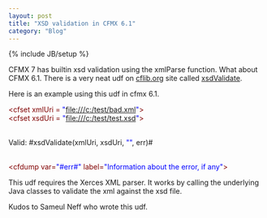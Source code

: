 ```yaml
---
layout: post
title: "XSD validation in CFMX 6.1"
category: "Blog"
---
```

{% include JB/setup %}

CFMX 7 has builtin xsd validation using the xmlParse function. What about CFMX 6.1\. There is a very neat udf on [cflib.org](http://www.cflib.org/) site called [xsdValidate](http://www.cflib.org/udf.cfm?ID=1145).

Here is an example using this udf in cfmx 6.1\. 

<div class="code"><font color="MAROON"><cfset err = structNew()></font>  

 <font color="MAROON"><cfset xmlUri = <font color="BLUE">"[file:///c:/test/bad.xml](file:///c:/test/bad.xml)"</font>></font>  
 <font color="MAROON"><cfset xsdUri = <font color="BLUE">"[file:///c:/test/test.xsd](file:///c:/test/test.xsd)"</font>></font>  

 <font color="MAROON"><cfoutput></font>  
 Valid: #xsdValidate(xmlUri, xsdUri, <font color="BLUE">""</font>, err)#<font color="NAVY"><br /></font>  
 <font color="MAROON"></cfoutput></font>  

 <font color="MAROON"><cfdump var=<font color="BLUE">"#err#"</font> label=<font color="BLUE">"Information about the error, if any"</font>></font></div>
This udf requires the Xerces XML parser. It works by calling the underlying Java classes to validate the xml against the xsd file.

Kudos to Sameul Neff who wrote this udf.